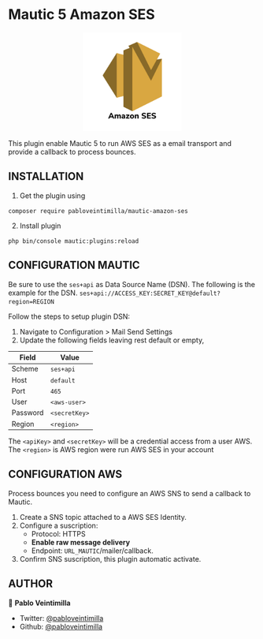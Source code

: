 # Mautic 5 Amazon SES

<p style="text-align: center;">
<img src="Assets/img/icon.png" alt="Amazon SES" width="200"/>
</p>

This plugin enable Mautic 5 to run AWS SES as a email transport and provide a callback to process bounces.

## INSTALLATION

1. Get the plugin using

```
composer require pabloveintimilla/mautic-amazon-ses
```

2. Install plugin

```
php bin/console mautic:plugins:reload
```

## CONFIGURATION MAUTIC

Be sure to use the `ses+api` as Data Source Name (DSN).
The following is the example for the DSN.
`ses+api://ACCESS_KEY:SECRET_KEY@default?region=REGION`

Follow the steps to setup plugin DSN:

1. Navigate to Configuration > Mail Send Settings
2. Update the following fields leaving rest default or empty,

| Field    | Value         |
| -------- | ------------- |
| Scheme   | `ses+api`     |
| Host     | `default`     |
| Port     | `465`         |
| User     | `<aws-user>`  |
| Password | `<secretKey>` |
| Region   | `<region>`    |

The `<apiKey>` and `<secretKey>` will be a credential access from a user AWS.
The `<region>` is AWS region were run AWS SES in your account

## CONFIGURATION AWS

Process bounces you need to configure an AWS SNS to send a callback to Mautic.

1. Create a SNS topic attached to a AWS SES Identity.
2. Configure a suscription:
   - Protocol: HTTPS
   - **Enable raw message delivery** 
   - Endpoint: `URL_MAUTIC`/mailer/callback.
4. Confirm SNS suscription, this plugin automatic activate.

## AUTHOR

👤 **Pablo Veintimilla**

- Twitter: [@pabloveintimilla](https://twitter.com/pabloveintimilla)
- Github: [@pabloveintimilla](https://github.com/pabloveintimilla)

[MailjetGuidePage]: https://dev.mailjet.com/email/guides/getting-started/
